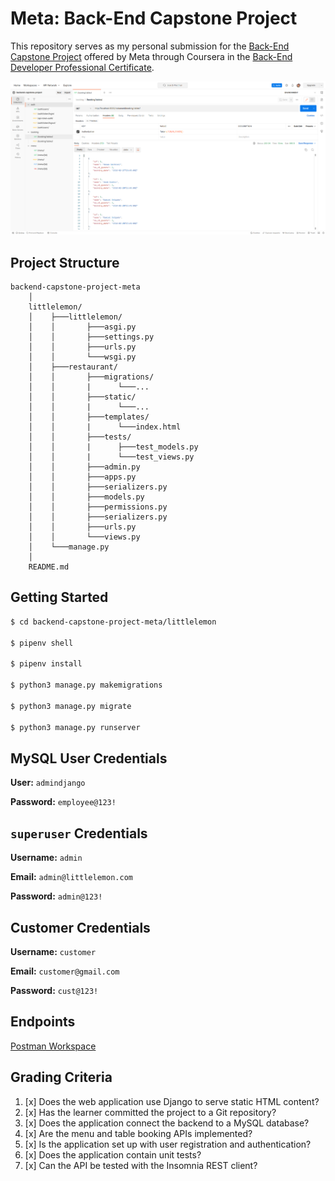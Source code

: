 # Meta: Back-End Capstone Project

This repository serves as my personal submission for the [Back-End Capstone Project](https://www.coursera.org/learn/back-end-developer-capstone?specialization=meta-back-end-developer) offered by Meta through Coursera in the [Back-End Developer Professional Certificate](https://www.coursera.org/professional-certificates/meta-back-end-developer).



![Postman Workspace](./workspace.png)


## Project Structure

```
backend-capstone-project-meta
    │
    littlelemon/
    │    ├───littlelemon/
    │    │       ├───asgi.py
    │    │       ├───settings.py
    │    │       ├───urls.py
    │    │       └───wsgi.py
    │    ├───restaurant/
    │    │       ├───migrations/
    │    │       |      └───...
    │    │       ├───static/
    │    │       |      └───...
    │    │       ├───templates/
    │    │       |      └───index.html
    │    │       ├───tests/
    │    │       |      ├───test_models.py
    │    │       |      └───test_views.py
    │    │       ├───admin.py
    │    │       ├───apps.py
    │    │       ├───serializers.py
    │    │       ├───models.py
    │    │       ├───permissions.py
    │    │       ├───serializers.py
    │    │       ├───urls.py
    │    │       └───views.py
    │    └───manage.py
    │
    README.md
```





## Getting Started

```bash
$ cd backend-capstone-project-meta/littlelemon

$ pipenv shell

$ pipenv install

$ python3 manage.py makemigrations 

$ python3 manage.py migrate

$ python3 manage.py runserver
```





## MySQL User Credentials

**User:** `admindjango`

**Password:** `employee@123!`





## `superuser` Credentials

**Username:** `admin`

**Email:** `admin@littlelemon.com`

**Password:** `admin@123!`





## Customer Credentials

**Username:** `customer`

**Email:** `customer@gmail.com`

**Password:** `cust@123!`





## Endpoints

[Postman Workspace](https://www.postman.com/jesusgraterol/workspace/backend-capstone-project)




## Grading Criteria

1. [x] Does the web application use Django to serve static HTML content?
2. [x] Has the learner committed the project to a Git repository?
3. [x] Does the application connect the backend to a MySQL database?
4. [x] Are the menu and table booking APIs implemented?
5. [x] Is the application set up with user registration and authentication?
6. [x] Does the application contain unit tests?
7. [x] Can the API be tested with the Insomnia REST client?